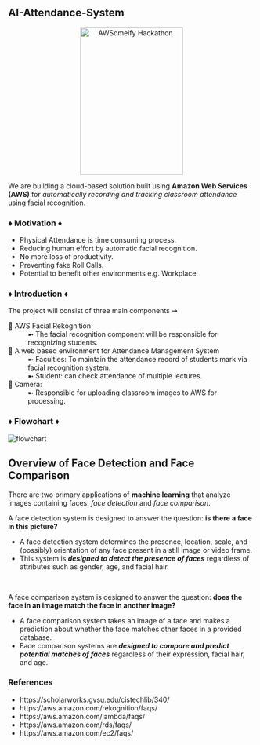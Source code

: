 <html>
<head>
</head>
<body>
<h2>AI-Attendance-System</h2>
<p align = "center">
<img src = "https://user-images.githubusercontent.com/100518568/197471002-d915c95d-b78a-4d97-9824-1eabca7f3e00.png" width = "210mm" height ="300mm" alt = "AWSomeify Hackathon"/>
</p>
We are building a cloud-based solution built using <strong>Amazon Web Services (AWS)</strong> for <em>automatically recording and tracking classroom attendance</em> using facial recognition.
<br>

<h3>♦ Motivation ♦</h4>
<ul>
<li>Physical Attendance is time consuming process.</li>
<li>Reducing human effort by automatic facial recognition.</li>
<li>No more loss of productivity.</li>
<li>Preventing fake Roll Calls.</li>
<li>Potential to benefit other environments e.g. Workplace. </li>
</ul>
<h3>♦ Introduction ♦</h3>
  The project will consist of three main components ⇝
 <dl>
 <dt> 🔵 AWS Facial Rekognition</dt>
 <dd> ➼ The facial recognition component will be responsible for recognizing students. </dd>
 <dt>🔵 A web based environment for Attendance Management System </dt>
 <dd>➼ Faculties: To maintain the attendance record of students mark via facial recognition system.</dd>
 <dd>➼ Student: can check attendance of multiple lectures. </dd>
 <dt>🔵 Camera:</dt>
 <dd>➼ Responsible for uploading classroom images to AWS for processing. </dd>
 </dl>
 <h3> ♦ Flowchart ♦ </h3>
 <img src = "https://user-images.githubusercontent.com/100518568/197422492-c2e775ab-023d-4b07-89df-f5dd558ebc39.png" alt = "flowchart">
 <br>
 <h2>Overview of Face Detection and Face Comparison </h2>
 <p> There are two primary applications of <b>machine learning</b> that analyze images containing faces: <em>face detection</em> and <em>face comparison</em>.</p>
 <p>A face detection system is designed to answer the question: <strong>is there a face in this picture?</strong><p>
 <ul>
 <li>A face detection system determines the presence, location, scale, and (possibly) orientation of any face present in a still image or video frame.</li>
 <li>This system is <strong><em> designed to detect the presence of faces</em></strong> regardless of attributes such as gender, age, and facial hair.</li>
 </ul>
 <br>
 <p>A face comparison system is designed to answer the question: <strong>does the face in an image match the face in another image?</strong></p>
 <ul>
 <li>A face comparison system takes an image of a face and makes a prediction about whether the face matches other faces in a provided database.</li>
 <li>Face comparison systems are <strong><em>designed to compare and predict potential matches of faces</em></strong> regardless of their expression, facial hair, and age.</li>
 </ul>
 
 
 
 
 
 
 
 
 <h3>References </h3>
 <ul>
 <li>https://scholarworks.gvsu.edu/cistechlib/340/</li>
 <li>https://aws.amazon.com/rekognition/faqs/</li>
 <li>https://aws.amazon.com/lambda/faqs/ </li>
 <li>https://aws.amazon.com/rds/faqs/ </li>
 <li>https://aws.amazon.com/ec2/faqs/ </li>
 </ul>
</body>
</html>
